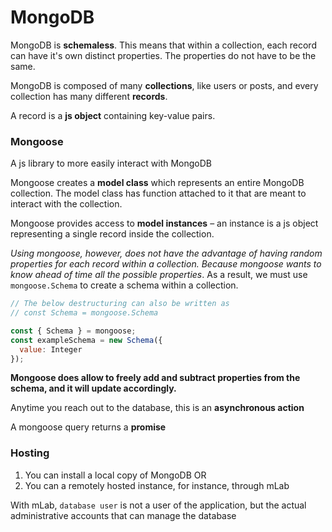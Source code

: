 # MongoDB

MongoDB is **schemaless**. This means that within a collection, each record can have it's own distinct properties. The properties do not have to be the same. 

MongoDB is composed of many **collections**, like users or posts, and every collection has many different **records**. 

A record is a **js object** containing key-value pairs. 

### Mongoose
A js library to more easily interact with MongoDB

Mongoose creates a **model class** which represents an entire MongoDB collection. 
The model class has function attached to it that are meant to interact with the collection. 

Mongoose provides access to **model instances** – an instance is a js object representing a single record inside the collection.

*Using mongoose, however, does not have the advantage of having random properties for each record within a collection. Because mongoose wants to know ahead of time all the possible properties*. As a result, we must use `mongoose.Schema` to create a schema within a collection.

```js
// The below destructuring can also be written as
// const Schema = mongoose.Schema

const { Schema } = mongoose;
const exampleSchema = new Schema({
  value: Integer
});
```

**Mongoose does allow to freely add and subtract properties from the schema, and it will update accordingly.** 

Anytime you reach out to the database, this is an **asynchronous action**

A mongoose query returns a **promise**

### Hosting
1. You can install a local copy of MongoDB
OR
2. You can a remotely hosted instance, for instance, through mLab

With mLab, `database user` is not a user of the application, but the actual administrative accounts that can manage the database